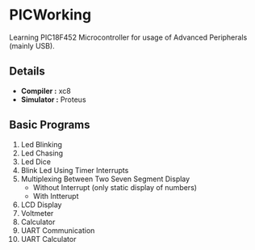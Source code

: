 # PICWorking

Learning PIC18F452 Microcontroller for usage of Advanced Peripherals (mainly USB).

## Details
- **Compiler :** xc8
- **Simulator :** Proteus



## Basic Programs
1) Led Blinking
2) Led Chasing
3) Led Dice
4) Blink Led Using Timer Interrupts
5) Multiplexing Between Two Seven Segment Display
    - Without Interrupt (only static display of numbers)
    - With Intterupt
6) LCD Display
7) Voltmeter
8) Calculator
9) UART Communication
10) UART Calculator